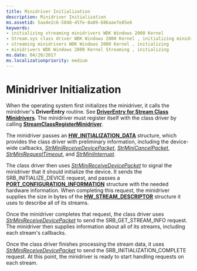 ```yaml
---
title: Minidriver Initialization
description: Minidriver Initialization
ms.assetid: 5aa4e2c6-5848-45fe-8a89-686aae7e85e6
keywords:
- initializing streaming minidrivers WDK Windows 2000 Kernel
- Stream.sys class driver WDK Windows 2000 Kernel , initializing minidrivers
- streaming minidrivers WDK Windows 2000 Kernel , initializing
- minidrivers WDK Windows 2000 Kernel Streaming , initializing
ms.date: 04/20/2017
ms.localizationpriority: medium
---
```


# Minidriver Initialization





When the operating system first initializes the minidriver, it calls the minidriver's **DriverEntry** routine. See [**DriverEntry for Stream Class Minidrivers**](https://docs.microsoft.com/previous-versions/ff558717(v=vs.85)). The minidriver must register itself with the class driver by calling [**StreamClassRegisterMinidriver**](https://docs.microsoft.com/windows-hardware/drivers/ddi/strmini/nf-strmini-streamclassregisteradapter).

The minidriver passes an [**HW\_INITIALIZATION\_DATA**](https://docs.microsoft.com/windows-hardware/drivers/ddi/strmini/ns-strmini-_hw_initialization_data) structure, which provides the class driver with preliminary information, including the device-wide callbacks, [*StrMiniReceiveDevicePacket*](https://docs.microsoft.com/windows-hardware/drivers/ddi/strmini/nc-strmini-phw_receive_device_srb), [*StrMiniCancelPacket*](https://docs.microsoft.com/windows-hardware/drivers/ddi/strmini/nc-strmini-phw_cancel_srb), [*StrMiniRequestTimeout*](https://docs.microsoft.com/windows-hardware/drivers/ddi/strmini/nc-strmini-phw_request_timeout_handler), and [*StrMiniInterrupt*](https://docs.microsoft.com/windows-hardware/drivers/ddi/strmini/nc-strmini-phw_interrupt).

The class driver then uses [*StrMiniReceiveDevicePacket*](https://docs.microsoft.com/windows-hardware/drivers/ddi/strmini/nc-strmini-phw_receive_device_srb) to signal the minidriver that it should initialize the device. It sends the SRB\_INITIALIZE\_DEVICE request, and passes a [**PORT\_CONFIGURATION\_INFORMATION**](https://docs.microsoft.com/windows-hardware/drivers/ddi/strmini/ns-strmini-_port_configuration_information) structure with the needed hardware information. When completing this request, the minidriver supplies the size in bytes of the [**HW\_STREAM\_DESCRIPTOR**](https://docs.microsoft.com/windows-hardware/drivers/ddi/strmini/ns-strmini-_hw_stream_descriptor) structure it uses to describe all of its streams.

Once the minidriver completes that request, the class driver uses [*StrMiniReceiveDevicePacket*](https://docs.microsoft.com/windows-hardware/drivers/ddi/strmini/nc-strmini-phw_receive_device_srb) to send the SRB\_GET\_STREAM\_INFO request. The minidriver then supplies information about all of its streams, including each stream's callbacks.

Once the class driver finishes processing the stream data, it uses [*StrMiniReceiveDevicePacket*](https://docs.microsoft.com/windows-hardware/drivers/ddi/strmini/nc-strmini-phw_receive_device_srb) to send the SRB\_INITIALIZATION\_COMPLETE request. At this point, the minidriver is ready to start handling requests on each stream.

 

 




